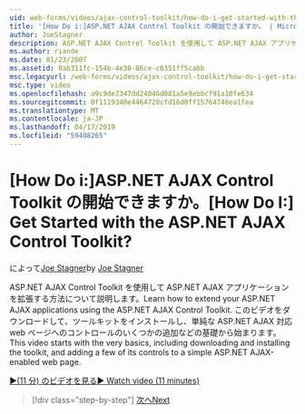 ```yaml
---
uid: web-forms/videos/ajax-control-toolkit/how-do-i-get-started-with-the-aspnet-ajax-control-toolkit
title: '[How Do i:]ASP.NET AJAX Control Toolkit の開始できますか。 | Microsoft Docs'
author: JoeStagner
description: ASP.NET AJAX Control Toolkit を使用して ASP.NET AJAX アプリケーションを拡張する方法について説明します。 このビデオのダウンロードなど、ごく基本的なが始まるとしています.
ms.author: riande
ms.date: 01/23/2007
ms.assetid: 0ab311fc-154b-4e38-86ce-c6351ff5cabb
msc.legacyurl: /web-forms/videos/ajax-control-toolkit/how-do-i-get-started-with-the-aspnet-ajax-control-toolkit
msc.type: video
ms.openlocfilehash: a9c9de7347dd24046d081a5e9ebbcf91a10fe634
ms.sourcegitcommit: 0f1119340e4464720cfd16d0ff15764746ea1fea
ms.translationtype: MT
ms.contentlocale: ja-JP
ms.lasthandoff: 04/17/2019
ms.locfileid: "59408265"
---
```

# <a name="how-do-i-get-started-with-the-aspnet-ajax-control-toolkit"></a><span data-ttu-id="adf83-105">[How Do i:]ASP.NET AJAX Control Toolkit の開始できますか。</span><span class="sxs-lookup"><span data-stu-id="adf83-105">[How Do I:] Get Started with the ASP.NET AJAX Control Toolkit?</span></span>

<span data-ttu-id="adf83-106">によって[Joe Stagner](https://github.com/JoeStagner)</span><span class="sxs-lookup"><span data-stu-id="adf83-106">by [Joe Stagner](https://github.com/JoeStagner)</span></span>

<span data-ttu-id="adf83-107">ASP.NET AJAX Control Toolkit を使用して ASP.NET AJAX アプリケーションを拡張する方法について説明します。</span><span class="sxs-lookup"><span data-stu-id="adf83-107">Learn how to extend your ASP.NET AJAX applications using the ASP.NET AJAX Control Toolkit.</span></span> <span data-ttu-id="adf83-108">このビデオをダウンロードして、ツールキットをインストールし、単純な ASP.NET AJAX 対応 web ページへのコントロールのいくつかの追加などの基礎から始まります。</span><span class="sxs-lookup"><span data-stu-id="adf83-108">This video starts with the very basics, including downloading and installing the toolkit, and adding a few of its controls to a simple ASP.NET AJAX-enabled web page.</span></span>

[<span data-ttu-id="adf83-109">&#9654;(11 分) のビデオを見る</span><span class="sxs-lookup"><span data-stu-id="adf83-109">&#9654; Watch video (11 minutes)</span></span>](https://channel9.msdn.com/Blogs/ASP-NET-Site-Videos/how-do-i-get-started-with-the-aspnet-ajax-control-toolkit)

> [!div class="step-by-step"]
> [<span data-ttu-id="adf83-110">次へ</span><span class="sxs-lookup"><span data-stu-id="adf83-110">Next</span></span>](how-do-i-use-the-aspnet-ajax-cascadingdropdown-control-extender.md)
